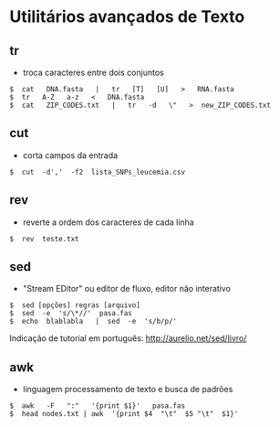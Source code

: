 # Utilitários avançados de Texto

## tr
- troca caracteres entre dois conjuntos
~~~
$  cat   DNA.fasta   |   tr   [T]   [U]   >   RNA.fasta
$  tr   A-Z   a-z   <   DNA.fasta
$  cat   ZIP_CODES.txt   |   tr   -d   \"   >  new_ZIP_CODES.txt
~~~

## cut
- corta campos da entrada
~~~
$  cut  -d','  -f2  lista_SNPs_leucemia.csv
~~~

## rev
- reverte a ordem dos caracteres de cada linha
~~~
$  rev  teste.txt
~~~

## sed
- "Stream EDitor" ou editor de fluxo, editor não interativo
~~~
$  sed [opções] regras [arquivo]
$  sed  -e  's/\*//'  pasa.fas
$  echo  blablabla   |  sed  -e  's/b/p/'
~~~
Indicação de tutorial em português: http://aurelio.net/sed/livro/

## awk
- linguagem processamento de texto e busca de padrões
~~~
$  awk   -F   ":"   '{print $1}'   pasa.fas
$  head nodes.txt | awk  '{print $4  "\t"  $5 "\t"  $1}'
~~~

